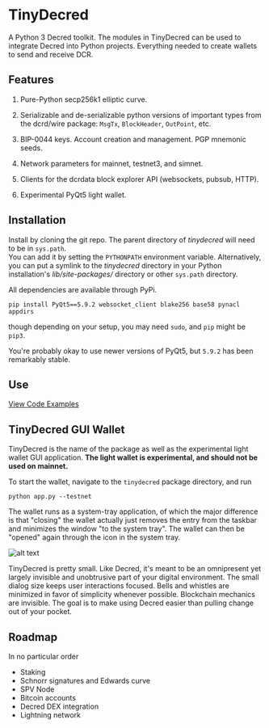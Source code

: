 # TinyDecred

A Python 3 Decred toolkit. The modules in TinyDecred can be used to integrate 
Decred into Python projects. Everything needed to create wallets to send and
receive DCR.

## Features

1. Pure-Python secp256k1 elliptic curve.

1. Serializable and de-serializable python versions of important types
from the dcrd/wire package: `MsgTx`, `BlockHeader`, `OutPoint`, etc. 

1. BIP-0044 keys. Account creation and management. PGP mnemonic seeds. 

1. Network parameters for mainnet, testnet3, and simnet. 

1. Clients for the dcrdata block explorer API (websockets, pubsub, HTTP). 

1. Experimental PyQt5 light wallet. 

## Installation

Install by cloning the git repo. 
The parent directory of *tinydecred* will need to be in `sys.path`.  
You can add it by setting the `PYTHONPATH` environment variable.
Alternatively, you can put a symlink to the *tinydecred* directory in your 
Python installation's *lib/site-packages/* directory or other `sys.path`
directory.

All dependencies are available through PyPi.

```
pip install PyQt5==5.9.2 websocket_client blake256 base58 pynacl appdirs
```

though depending on your setup, you may need `sudo`, and `pip` might be `pip3`.

You're probably okay to use newer versions of PyQt5, but `5.9.2` has been 
remarkably stable.

## Use

[View Code Examples](examples.md)

## TinyDecred GUI Wallet

TinyDecred is the name of the package as well as the experimental light wallet
GUI application. 
**The light wallet is experimental, and should not be used on mainnet.**

To start the wallet, navigate to the `tinydecred` package directory, and run

```
python app.py --testnet
```

The wallet runs as a system-tray application, of which the major difference is 
that "closing" the wallet actually just removes the entry from the taskbar and
minimizes the window "to the system tray". 
The wallet can then be "opened" again through the icon in the system tray. 

![alt text][screenshot]

TinyDecred is pretty small.
Like Decred, it's meant to be an omnipresent yet largely invisible and 
unobtrusive part of your digital environment. 
The small dialog size keeps user interactions focused.
Bells and whistles are minimized in favor of simplicity whenever possible.
Blockchain mechanics are invisible. 
The goal is to make using Decred easier than pulling change out of your pocket.

## Roadmap

In no particular order 

- Staking
- Schnorr signatures and Edwards curve
- SPV Node
- Bitcoin accounts
- Decred DEX integration
- Lightning network

[screenshot]: https://user-images.githubusercontent.com/6109680/62095772-08b4ce80-b247-11e9-81ae-66931ebb07be.png






